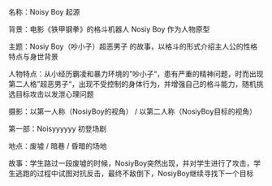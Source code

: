 名称：Noisy Boy 起源

背景：电影《铁甲钢拳》的格斗机器人 Nosiy Boy 作为人物原型

主题：Nosiy Boy（吵小子）超恶男子 的故事，以格斗的形式介绍主人公的性格特点与身世背景

人物特点：从小经历霸凌和暴力环境的”吵小子“，患有严重的精神问题，时而出现第二人格”超恶男子“，出现不受控制的身体行为，并增强自己的格斗能力，随机挑选目标攻击以发泄心理问题

摄影：以第一人称（NosiyBoy的视角） / 以第二人称（NosiyBoy目标的视角）



第一部：Noisyyyyyy 初登场剧

地点：废墟 / 暗巷 / 昏暗的场地

故事：学生路过一段废墟的时候，NosiyBoy突然出现，并对学生进行了攻击，学生逃跑的过程中试图对抗反击，最终不敌倒下，NosiyBoy继续寻找下一个目标


